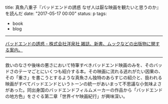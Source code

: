 title: 真魚八重子『バッドエンドの誘惑 なぜ人は厭な映画を観たいと思うのか』を読んだ
date: "2017-05-17 00:00"
status: p
tags:
- book
- blog
---

[バッドエンドの誘惑 \- 株式会社洋泉社 雑誌、新書、ムックなどの出版物に関する案内。](http://www.yosensha.co.jp/book/b281561.html)

---

救いのなさや後味の悪さにおいて特筆すべきバッドエンド映画のみを、そのバッドさのテーマごとにいくつも紹介する本。その映画に流れる逃れがたい因果の、その「重さ」を書こうとするような真魚さん独特のあらすじの紹介と、扱われる映画がすべてバッドエンドというトーンの統一があいまって不思議な小気味よさがあった。同出身国のバッドエンドフィルムメーカーの作品から「バッドエンドの地方色」をさぐる第二章「世界イヤ映画紀行」が興味深い。
